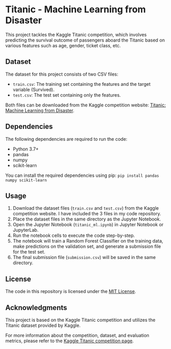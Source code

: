 # Titanic - Machine Learning from Disaster

This project tackles the Kaggle Titanic competition, which involves predicting the survival outcome of passengers aboard the Titanic based on various features such as age, gender, ticket class, etc.

## Dataset

The dataset for this project consists of two CSV files:

- `train.csv`: The training set containing the features and the target variable (Survived).
- `test.csv`: The test set containing only the features.

Both files can be downloaded from the Kaggle competition website: [Titanic: Machine Learning from Disaster](https://www.kaggle.com/c/titanic/data).

## Dependencies

The following dependencies are required to run the code:

- Python 3.7+
- pandas
- numpy
- scikit-learn

You can install the required dependencies using pip:
`pip install pandas numpy scikit-learn`

## Usage

1. Download the dataset files (`train.csv` and `test.csv`) from the Kaggle competition website. I have included the 3 files in my code repository.
2. Place the dataset files in the same directory as the Jupyter Notebook.
3. Open the Jupyter Notebook (`titanic_ml.ipynb`) in Jupyter Notebook or JupyterLab.
4. Run the notebook cells to execute the code step-by-step.
5. The notebook will train a Random Forest Classifier on the training data, make predictions on the validation set, and generate a submission file for the test set.
6. The final submission file (`submission.csv`) will be saved in the same directory.

## License

The code in this repository is licensed under the [MIT License](LICENSE).

## Acknowledgments

This project is based on the Kaggle Titanic competition and utilizes the Titanic dataset provided by Kaggle.

For more information about the competition, dataset, and evaluation metrics, please refer to the [Kaggle Titanic competition page](https://www.kaggle.com/c/titanic).

